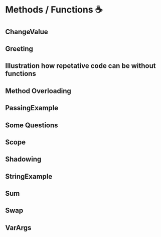 # Methods / Functions ☕️

## ChangeValue

<script src="https://emgithub.com/embed.js?target=https%3A%2F%2Fgithub.com%2Fkunal-kushwaha%2FDSA-Bootcamp-Java%2Fblob%2Fmain%2Flectures%2F7-methods%2Fcode%2Fsrc%2Fcom%2Fkunal%2FChangeValue.java&style=github&showBorder=on&showLineNumbers=on&showFileMeta=on&showCopy=on"></script>

## Greeting

<script src="https://emgithub.com/embed.js?target=https%3A%2F%2Fgithub.com%2Fkunal-kushwaha%2FDSA-Bootcamp-Java%2Fblob%2Fmain%2Flectures%2F7-methods%2Fcode%2Fsrc%2Fcom%2Fkunal%2FGreeting.java&style=github&showBorder=on&showLineNumbers=on&showFileMeta=on&showCopy=on"></script>

## Illustration how repetative code can be without functions 

<script src="https://emgithub.com/embed.js?target=https%3A%2F%2Fgithub.com%2Fkunal-kushwaha%2FDSA-Bootcamp-Java%2Fblob%2Fmain%2Flectures%2F7-methods%2Fcode%2Fsrc%2Fcom%2Fkunal%2FMain.java&style=github&showBorder=on&showLineNumbers=on&showFileMeta=on&showCopy=on"></script>

## Method Overloading

<script src="https://emgithub.com/embed.js?target=https%3A%2F%2Fgithub.com%2Fkunal-kushwaha%2FDSA-Bootcamp-Java%2Fblob%2Fmain%2Flectures%2F7-methods%2Fcode%2Fsrc%2Fcom%2Fkunal%2FOverloading.java&style=github&showBorder=on&showLineNumbers=on&showFileMeta=on&showCopy=on"></script>

## PassingExample

<script src="https://emgithub.com/embed.js?target=https%3A%2F%2Fgithub.com%2Fkunal-kushwaha%2FDSA-Bootcamp-Java%2Fblob%2Fmain%2Flectures%2F7-methods%2Fcode%2Fsrc%2Fcom%2Fkunal%2FPassingExample.java&style=github&showBorder=on&showLineNumbers=on&showFileMeta=on&showCopy=on"></script>

## Some Questions

<script src="https://emgithub.com/embed.js?target=https%3A%2F%2Fgithub.com%2Fkunal-kushwaha%2FDSA-Bootcamp-Java%2Fblob%2Fmain%2Flectures%2F7-methods%2Fcode%2Fsrc%2Fcom%2Fkunal%2FQuestions.java&style=github&showBorder=on&showLineNumbers=on&showFileMeta=on&showCopy=on"></script>

## Scope

<script src="https://emgithub.com/embed.js?target=https%3A%2F%2Fgithub.com%2Fkunal-kushwaha%2FDSA-Bootcamp-Java%2Fblob%2Fmain%2Flectures%2F7-methods%2Fcode%2Fsrc%2Fcom%2Fkunal%2FScope.java&style=github&showBorder=on&showLineNumbers=on&showFileMeta=on&showCopy=on"></script>

## Shadowing

<script src="https://emgithub.com/embed.js?target=https%3A%2F%2Fgithub.com%2Fkunal-kushwaha%2FDSA-Bootcamp-Java%2Fblob%2Fmain%2Flectures%2F7-methods%2Fcode%2Fsrc%2Fcom%2Fkunal%2FShadowing.java&style=github&showBorder=on&showLineNumbers=on&showFileMeta=on&showCopy=on"></script>

## StringExample

<script src="https://emgithub.com/embed.js?target=https%3A%2F%2Fgithub.com%2Fkunal-kushwaha%2FDSA-Bootcamp-Java%2Fblob%2Fmain%2Flectures%2F7-methods%2Fcode%2Fsrc%2Fcom%2Fkunal%2FStringExample.java&style=github&showBorder=on&showLineNumbers=on&showFileMeta=on&showCopy=on"></script>

## Sum

<script src="https://emgithub.com/embed.js?target=https%3A%2F%2Fgithub.com%2Fkunal-kushwaha%2FDSA-Bootcamp-Java%2Fblob%2Fmain%2Flectures%2F7-methods%2Fcode%2Fsrc%2Fcom%2Fkunal%2FSum.java&style=github&showBorder=on&showLineNumbers=on&showFileMeta=on&showCopy=on"></script>

## Swap

<script src="https://emgithub.com/embed.js?target=https%3A%2F%2Fgithub.com%2Fkunal-kushwaha%2FDSA-Bootcamp-Java%2Fblob%2Fmain%2Flectures%2F7-methods%2Fcode%2Fsrc%2Fcom%2Fkunal%2FSwap.java&style=github&showBorder=on&showLineNumbers=on&showFileMeta=on&showCopy=on"></script>

## VarArgs

<script src="https://emgithub.com/embed.js?target=https%3A%2F%2Fgithub.com%2Fkunal-kushwaha%2FDSA-Bootcamp-Java%2Fblob%2Fmain%2Flectures%2F7-methods%2Fcode%2Fsrc%2Fcom%2Fkunal%2FVarArgs.java&style=github&showBorder=on&showLineNumbers=on&showFileMeta=on&showCopy=on"></script>